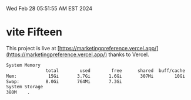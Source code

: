 Wed Feb 28 05:51:55 AM EST 2024

# vite Fifteen


This project is live at [https://marketingpreference.vercel.app/](https://marketingpreference.vercel.app/) thanks to Vercel.

```bash
System Memory
               total        used        free      shared  buff/cache   available
Mem:            15Gi       3.7Gi       1.6Gi       307Mi        10Gi        11Gi
Swap:          8.0Gi       764Mi       7.3Gi
System Storage
380M	.
